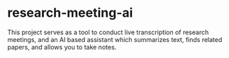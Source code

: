 # research-meeting-ai

This project serves as a tool to conduct live transcription of research meetings, and an AI based assistant which summarizes text, finds related papers, and allows you to take notes.
